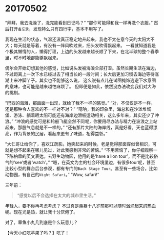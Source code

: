 # 20170502

“拜拜，我去洗澡了，洗完能看到日记吗？”
“那你可能得和我一样再洗个衣服。”
然后打开`备忘录`，发现特么只有四行字，基本不用写了。

我现在生活的状态，气温还没真正稳定地升起来，我也不太在意今天的太阳大不大；每天就是等着，有没有一阵风吹过来，把头发吹得飘起来。
一看就知道我是个极其懒惰的人，懒得打理，上边的头发越来越长顺了下来，在北半球的整个春季里，时不时地都能够飘起来。

偶尔会开始幻想其他的感觉，比如说头发被海浪全部打湿。虽然长期生活在海边，不过距离上一次下水已经过去了相当长的一段时间；长大后更加习惯去海边等待涨潮上来冲脚丫子。其实也不能够这么说。
这么说有点儿在试图掩饰逃避下水意图的意味，也可能是越来越怕麻烦了。
但即便是如此，依然没办法改变我们对大海的挑剔。

“巴西的海滩，那画面一出现，就给了我不一样的感觉。”
“对，不仅仅是不一样，还是那种令人喜欢的不一样对不对？”
“嗯呐，我的印象里，海总和在沙滩堆城堡、游泳、躺着晒太阳可能还有海岸边滑板运动相关，这么多年来，其实还少了冲浪。”
“冲浪的感觉可是和轮船飞艇全然不同呢，你要用尽办法与精力在波浪之上站起来，那股气息就是不一样的。”
“还有那片大陆的海岸线，真是好看，天也蓝得漂亮，作为背景的民居，看起来更有了味道，相得益彰。”

“大仁哥让给你了，喜欢江疏影。她笑起来的时候，老是觉得那面容似曾相识，可就是想不起来在哪儿见过，对此我感到非常的苦恼。”
“不用苦恼了，你仔细观察一下陈柏霖的英文表达。去野生动物园，他用的是‘have a lion tour’，而不是比较俗气的‘see’或者‘watch’。”
“嗯，在英文为主的社会环境里边，有很多tour呢，甚至比较小型的舞台后台参观，都有专门的`Back Stage Tour`。甚至有一些场合，比如动物园，有自己的`Night Safari`。”
“Wow, safari!”

三年前：

> “感觉以后不会选择在太大的城市里生活。”

年轻人，要不你再考虑考虑？
不过真是羡慕十八岁前那可以随时汹涌起来的热血呢。现在光是热，就让我十分厌倦了。

对了，章鱼小丸几到底是什么玩意儿？

【今天小红吃苹果了吗？】吃了！